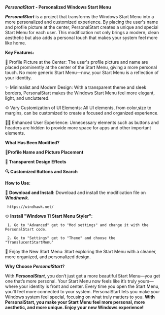 **_PersonalStart_** **- Personalized Windows Start Menu**

**_PersonalStart_** is a project that transforms the Windows Start Menu into a more personalized and customized experience. By placing the user's name and profile picture at the center, PersonalStart creates a unique and special Start Menu for each user. This modification not only brings a modern, clean aesthetic but also adds a personal touch that makes your system feel more like home.


**Key Features:**

👤 Profile Picture at the Center:
The user's profile picture and name are placed prominently at the center of the Start Menu, giving a more personal touch. No more generic Start Menu—now, your Start Menu is a reflection of your identity.

✨ Minimalist and Modern Design:
With a transparent theme and sleek borders, PersonalStart makes the Windows Start Menu feel more elegant, light, and uncluttered.

⚙️ Vary Customization of UI Elements:
All UI elements, from color,size to margins, can be customized to create a focused and organized experience.

🧑‍💻 Enhanced User Experience:
Unnecessary elements such as buttons and headers are hidden to provide more space for apps and other important elements.


**What Has Been Modified?**

**👤Profile Name and Picture Placement**

**💎 Transparent Design Effects**

**🔍 Customized Buttons and Search**


**How to Use:**

🔽 **Download and Install:**
Download and install the modification file on **_Windhawk_**.

     https://windhawk.net/

⚙️ **Install "Windows 11 Start Menu Styler":** 

     1. Go to "Advanced" get to "Mod settings" and change it with the PersonalStart code.
   
     2. Go to "Settings" get to "Theme" and choose the "TranslucentStartMenu" 

🌟 Enjoy the New Start Menu:
Start exploring the Start Menu with a cleaner, more organized, and personalized design.


**Why Choose _PersonalStart_?**

With _**PersonalStart**_, you don’t just get a more beautiful Start Menu—you get one that’s more personal. Your Start Menu now feels like it’s truly yours—where your identity is front and center. Every time you open the Start Menu, you’ll feel more connected to your system. PersonalStart lets you make your Windows system feel special, focusing on what truly matters to you.
**With PersonalStart, you make your Start Menu feel more personal, more aesthetic, and more unique. Enjoy your new Windows experience!**


